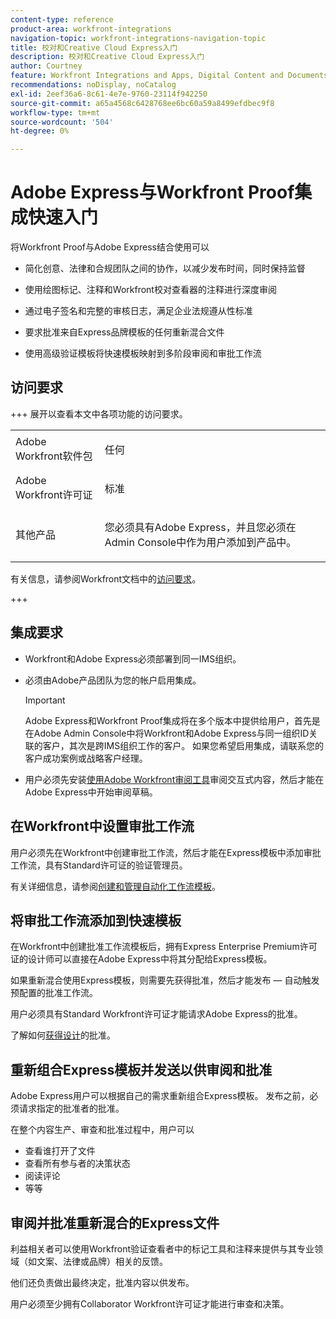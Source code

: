 ```yaml
---
content-type: reference
product-area: workfront-integrations
navigation-topic: workfront-integrations-navigation-topic
title: 校对和Creative Cloud Express入门
description: 校对和Creative Cloud Express入门
author: Courtney
feature: Workfront Integrations and Apps, Digital Content and Documents
recommendations: noDisplay, noCatalog
exl-id: 2eef36a6-8c61-4e7e-9760-23114f942250
source-git-commit: a65a4568c6428768ee6bc60a59a8499efdbec9f8
workflow-type: tm+mt
source-wordcount: '504'
ht-degree: 0%

---
```


# Adobe Express与Workfront Proof集成快速入门

将Workfront Proof与Adobe Express结合使用可以

* 简化创意、法律和合规团队之间的协作，以减少发布时间，同时保持监督

* 使用绘图标记、注释和Workfront校对查看器的注释进行深度审阅

* 通过电子签名和完整的审核日志，满足企业法规遵从性标准


* 要求批准来自Express品牌模板的任何重新混合文件

* 使用高级验证模板将快速模板映射到多阶段审阅和审批工作流

## 访问要求

+++ 展开以查看本文中各项功能的访问要求。

<table style="table-layout:auto"> 
 <col> 
 <col> 
 <tbody> 
 <tr> 
   <td role="rowheader">Adobe Workfront软件包</td> 
   <td> 
   <p>任何</p> 
   </td> 
  </tr> 
  <tr> 
   <td role="rowheader">Adobe Workfront许可证</td> 
   <td> 
   <p>标准 </p> 
  </td> 
  </tr> 
  <tr> 
   <td role="rowheader">其他产品</td> 
   <td> 
   <p> 您必须具有Adobe Express，并且您必须在Admin Console中作为用户添加到产品中。 </p> </td> 
  </tr>
 </tbody> 
</table>

有关信息，请参阅Workfront文档中的[访问要求](/help/quicksilver/administration-and-setup/add-users/access-levels-and-object-permissions/access-level-requirements-in-documentation.md)。

+++

## 集成要求

* Workfront和Adobe Express必须部署到同一IMS组织。

* 必须由Adobe产品团队为您的帐户启用集成。

  >[!IMPORTANT]
  >
  >Adobe Express和Workfront Proof集成将在多个版本中提供给用户，首先是在Adobe Admin Console中将Workfront和Adobe Express与同一组织ID关联的客户，其次是跨IMS组织工作的客户。 如果您希望启用集成，请联系您的客户成功案例或战略客户经理。

* 用户必须先安装[使用Adobe Workfront审阅工具](/help/quicksilver/review-and-approve-work/proofing/reviewing-proofs-within-workfront/review-a-proof/review-proof-in-web-viewer-extension.md)审阅交互式内容，然后才能在Adobe Express中开始审阅草稿。


## 在Workfront中设置审批工作流

用户必须先在Workfront中创建审批工作流，然后才能在Express模板中添加审批工作流，具有Standard许可证的验证管理员。

有关详细信息，请参阅[创建和管理自动化工作流模板](/help/quicksilver/administration-and-setup/manage-workfront/configure-proofing/create-manage-automated-workflow-templates.md)。

## 将审批工作流添加到快速模板

在Workfront中创建批准工作流模板后，拥有Express Enterprise Premium许可证的设计师可以直接在Adobe Express中将其分配给Express模板。

如果重新混合使用Express模板，则需要先获得批准，然后才能发布 — 自动触发预配置的批准工作流。

用户必须具有Standard Workfront许可证才能请求Adobe Express的批准。

了解如何[获得设计](https://helpx.adobe.com/express/web/share-and-publish/share-and-collaborate/request-approval.html)的批准。


## 重新组合Express模板并发送以供审阅和批准

Adobe Express用户可以根据自己的需求重新组合Express模板。 发布之前，必须请求指定的批准者的批准。

在整个内容生产、审查和批准过程中，用户可以

* 查看谁打开了文件
* 查看所有参与者的决策状态
* 阅读评论
* 等等

<!--Learn how to get approval on designs.   
need link to help article-->

## 审阅并批准重新混合的Express文件

利益相关者可以使用Workfront验证查看者中的标记工具和注释来提供与其专业领域（如文案、法律或品牌）相关的反馈。

他们还负责做出最终决定，批准内容以供发布。

用户必须至少拥有Collaborator Workfront许可证才能进行审查和决策。
